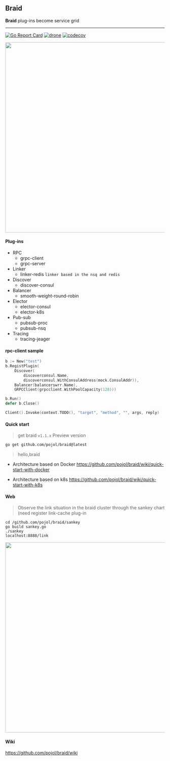## Braid
**Braid** plug-ins become service grid

---

[![Go Report Card](https://goreportcard.com/badge/github.com/pojol/braid)](https://goreportcard.com/report/github.com/pojol/braid)
[![drone](http://123.207.198.57:8001/api/badges/pojol/braid/status.svg?branch=develop)](dev)
[![codecov](https://codecov.io/gh/pojol/braid/branch/master/graph/badge.svg)](https://codecov.io/gh/pojol/braid)

<img src="https://i.postimg.cc/B6b6CMjM/image.png" width="600">


#### Plug-ins
* RPC
  - grpc-client
  - grpc-server
* Linker
  -  linker-redis   `linker based in the nsq and redis`
* Discover
  - discover-consul
* Balancer
  - smooth-weight-round-robin
* Elector
  - elector-consul
  - elector-k8s
* Pub-sub
  - pubsub-proc
  - pubsub-nsq
* Tracing
  - tracing-jeager


#### rpc-client sample
```go
b := New("test")
b.RegistPlugin(
	Discover(
		discoverconsul.Name,
		discoverconsul.WithConsulAddress(mock.ConsulAddr)),
	Balancer(balancerswrr.Name),
	GRPCClient(grpcclient.WithPoolCapacity(128)))

b.Run()
defer b.Close()

Client().Invoke(context.TODO(), "target", "method", "", args, reply)
```


#### Quick start

> get braid `v1.1.x` Preview version

```bash
go get github.com/pojol/braid@latest
```

> hello,braid

* Architecture based on Docker
  https://github.com/pojol/braid/wiki/quick-start-with-docker

* Architecture based on k8s
  https://github.com/pojol/braid/wiki/quick-start-with-k8s

#### Web
> Observe the link situation in the braid cluster through the sankey chart (need register link-cache plug-in
```shell
cd /github.com/pojol/braid/sankey
go build sankey.go
./sankey
localhost:8888/link
```
<img src="https://i.postimg.cc/sX0xHZmF/image.png" width="600">

#### Wiki
https://github.com/pojol/braid/wiki

